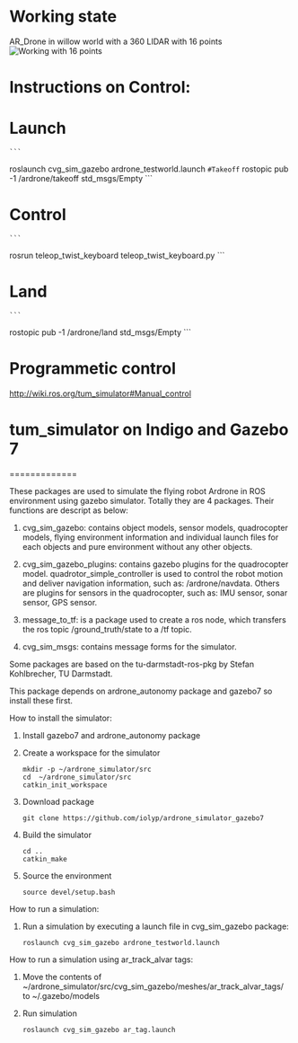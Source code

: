 # Working state
AR_Drone in willow world with a 360 LIDAR with 16 points
![Working with 16 points]("docs/working16.png")

# Instructions on Control:

# Launch
    ```
roslaunch cvg_sim_gazebo ardrone_testworld.launch
    ```
#Takeoff
    ```
rostopic pub -1 /ardrone/takeoff std_msgs/Empty
    ```
# Control
    ```
rosrun teleop_twist_keyboard teleop_twist_keyboard.py
    ```
# Land
    ```
rostopic pub -1 /ardrone/land std_msgs/Empty
    ```

# Programmetic control

http://wiki.ros.org/tum_simulator#Manual_control


# tum_simulator on Indigo and Gazebo 7
=============

These packages are used to simulate the flying robot Ardrone in ROS environment using gazebo simulator. Totally they are 4 packages. Their functions are descript as below:

1. cvg_sim_gazebo: contains object models, sensor models, quadrocopter models, flying environment information and individual launch files for each objects and pure environment without any other objects.

2. cvg_sim_gazebo_plugins: contains gazebo plugins for the quadrocopter model. quadrotor_simple_controller is used to control the robot motion and deliver navigation information, such as: /ardrone/navdata. Others are plugins for sensors in the quadrocopter, such as: IMU sensor, sonar sensor, GPS sensor.

3. message_to_tf: is a package used to create a ros node, which transfers the ros topic /ground_truth/state to a /tf topic.

4. cvg_sim_msgs: contains message forms for the simulator.

Some packages are based on the tu-darmstadt-ros-pkg by Stefan Kohlbrecher, TU Darmstadt.

This package depends on ardrone_autonomy package and gazebo7 so install these first.

How to install the simulator:

1. Install gazebo7 and ardrone_autonomy package

2. Create a workspace for the simulator

    ```
    mkdir -p ~/ardrone_simulator/src
    cd  ~/ardrone_simulator/src
    catkin_init_workspace
    ```
2. Download package

    ```
    git clone https://github.com/iolyp/ardrone_simulator_gazebo7
    ```
3. Build the simulator

    ```
    cd ..
    catkin_make
    ```
4. Source the environment

    ```
    source devel/setup.bash
    ```
How to run a simulation:

1. Run a simulation by executing a launch file in cvg_sim_gazebo package:

    ```
    roslaunch cvg_sim_gazebo ardrone_testworld.launch
    ```

How to run a simulation using ar_track_alvar tags:

1. Move the contents of  ~/ardrone_simulator/src/cvg_sim_gazebo/meshes/ar_track_alvar_tags/ to  ~/.gazebo/models

2. Run simulation

    ```
    roslaunch cvg_sim_gazebo ar_tag.launch
    ```
